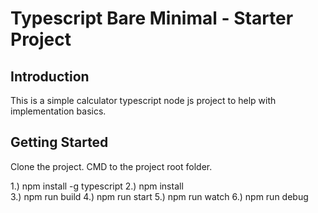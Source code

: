 # Typescript Bare Minimal - Starter Project

## Introduction

This is a simple calculator typescript node js project to help with implementation basics.

## Getting Started

Clone the project. CMD to the project root folder. 

1.) npm install -g typescript 
2.) npm install  
3.) npm run build 
4.) npm run start 
5.) npm run watch
6.) npm run debug
